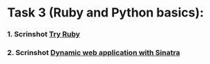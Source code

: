 # Task 3 (Ruby and Python basics):
### 1. Scrinshot [Try Ruby](https://github.com/West0ne/kottans_web_test/blob/master/task_3/try_ruby.png)
### 2. Scrinshot [Dynamic web application with Sinatra](https://github.com/West0ne/kottans_web_test/blob/master/task_3/sinatra.png)
